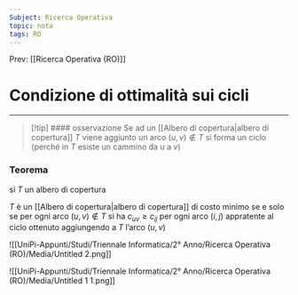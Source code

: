 ```yaml
---
Subject: Ricerca Operativa
topic: nota
tags: RO
---
```


Prev: [[Ricerca Operativa (RO)]]

# Condizione di ottimalità sui cicli
---

>[!tip] #### osservazione
> Se ad un [[Albero di copertura|albero di copertura]] $T$ viene aggiunto un arco $(u,v) \not\in T$ si forma un ciclo (perché in $T$ esiste un cammino da $u$  a $v$)

### Teorema

si $T$ un albero di copertura

$T$ è un [[Albero di copertura|albero di copertura]] di costo minimo se e solo se per ogni arco $(u,v) \not\in T$ si ha $c_{uv} \geq c_{ij}$ per ogni arco $(i,j)$ appratente al ciclo ottenuto aggiungendo a $T$ l’arco $(u,v)$

![[UniPi-Appunti/Studi/Triennale Informatica/2° Anno/Ricerca Operativa (RO)/Media/Untitled 2.png]]

![[UniPi-Appunti/Studi/Triennale Informatica/2° Anno/Ricerca Operativa (RO)/Media/Untitled 1 1.png]]
